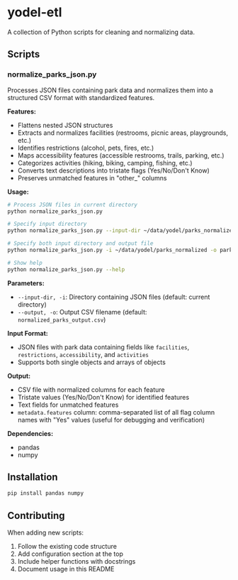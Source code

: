 # yodel-etl

A collection of Python scripts for cleaning and normalizing data.

## Scripts

### normalize_parks_json.py

Processes JSON files containing park data and normalizes them into a structured CSV format with standardized features.

**Features:**
- Flattens nested JSON structures
- Extracts and normalizes facilities (restrooms, picnic areas, playgrounds, etc.)
- Identifies restrictions (alcohol, pets, fires, etc.)
- Maps accessibility features (accessible restrooms, trails, parking, etc.)
- Categorizes activities (hiking, biking, camping, fishing, etc.)
- Converts text descriptions into tristate flags (Yes/No/Don't Know)
- Preserves unmatched features in "other_" columns

**Usage:**
```bash
# Process JSON files in current directory
python normalize_parks_json.py

# Specify input directory
python normalize_parks_json.py --input-dir ~/data/yodel/parks_normalized

# Specify both input directory and output file
python normalize_parks_json.py -i ~/data/yodel/parks_normalized -o parks_clean.csv

# Show help
python normalize_parks_json.py --help
```

**Parameters:**
- `--input-dir, -i`: Directory containing JSON files (default: current directory)
- `--output, -o`: Output CSV filename (default: `normalized_parks_output.csv`)

**Input Format:**
- JSON files with park data containing fields like `facilities`, `restrictions`, `accessibility`, and `activities`
- Supports both single objects and arrays of objects

**Output:**
- CSV file with normalized columns for each feature
- Tristate values (Yes/No/Don't Know) for identified features
- Text fields for unmatched features
- `metadata.features` column: comma-separated list of all flag column names with "Yes" values (useful for debugging and verification)

**Dependencies:**
- pandas
- numpy

## Installation

```bash
pip install pandas numpy
```

## Contributing

When adding new scripts:
1. Follow the existing code structure
2. Add configuration section at the top
3. Include helper functions with docstrings
4. Document usage in this README
